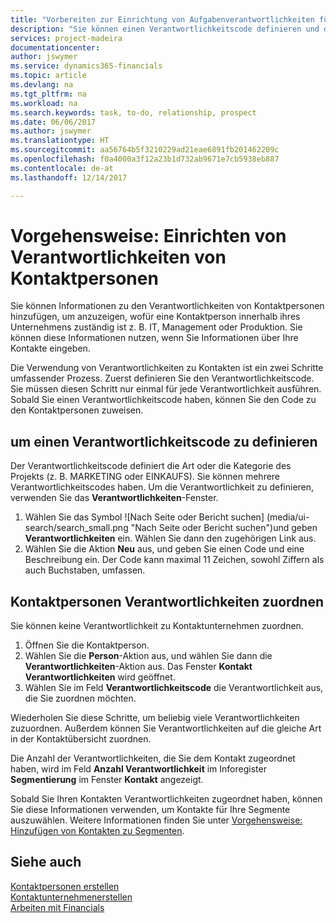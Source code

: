 ```yaml
---
title: "Vorbereiten zur Einrichtung von Aufgabenverantwortlichkeiten für Kontakte | Microsoft Docs"
description: "Sie können einen Verantwortlichkeitscode definieren und diesen einem Kontakt zuweisen, um den Aufgaben anzuzeigen, dass Ihr Kontakt bei dem Unternehmen, z IT, oder Produktion verantwortlich ist."
services: project-madeira
documentationcenter: 
author: jswymer
ms.service: dynamics365-financials
ms.topic: article
ms.devlang: na
ms.tgt_pltfrm: na
ms.workload: na
ms.search.keywords: task, to-do, relationship, prospect
ms.date: 06/06/2017
ms.author: jswymer
ms.translationtype: HT
ms.sourcegitcommit: aa56764b5f3210229ad21eae6891fb201462209c
ms.openlocfilehash: f0a4000a3f12a23b1d732ab9671e7cb5938eb887
ms.contentlocale: de-at
ms.lasthandoff: 12/14/2017

---
```

# <a name="how-to-set-up-job-responsibilities-for-contact-persons"></a>Vorgehensweise: Einrichten von Verantwortlichkeiten von Kontaktpersonen
Sie können Informationen zu den Verantwortlichkeiten von Kontaktpersonen hinzufügen, um anzuzeigen, wofür eine Kontaktperson innerhalb ihres Unternehmens zuständig ist z. B. IT, Management oder Produktion. Sie können diese Informationen nutzen, wenn Sie Informationen über Ihre Kontakte eingeben.

Die Verwendung von Verantwortlichkeiten zu Kontakten ist ein zwei Schritte umfassender Prozess. Zuerst definieren Sie den Verantwortlichkeitscode. Sie müssen diesen Schritt nur einmal für jede Verantwortlichkeit ausführen. Sobald Sie einen Verantwortlichkeitscode haben, können Sie den Code zu den Kontaktpersonen zuweisen.

## <a name="to-define-a-job-responsibility-code"></a>um einen Verantwortlichkeitscode zu definieren
Der Verantwortlichkeitscode definiert die Art oder die Kategorie des Projekts (z. B. MARKETING oder EINKAUFS). Sie können mehrere Verantwortlichkeitscodes haben. Um die Verantwortlichkeit zu definieren, verwenden Sie das **Verantwortlichkeiten**-Fenster.

1. Wählen Sie das Symbol ![Nach Seite oder Bericht suchen] (media/ui-search/search_small.png "Nach Seite oder Bericht suchen")und geben **Verantwortlichkeiten** ein. Wählen Sie dann den zugehörigen Link aus.
2. Wählen Sie die Aktion **Neu** aus, und geben Sie einen Code und eine Beschreibung ein. Der Code kann maximal 11 Zeichen, sowohl Ziffern als auch Buchstaben, umfassen.

## <a name="to-assign-job-responsibilities-to-a-contact-person"></a>Kontaktpersonen Verantwortlichkeiten zuordnen
Sie können keine Verantwortlichkeit zu Kontaktunternehmen zuordnen.

1. Öffnen Sie die Kontaktperson.
2. Wählen Sie die **Person**-Aktion aus, und wählen Sie dann die **Verantwortlichkeiten**-Aktion aus. Das Fenster **Kontakt Verantwortlichkeiten** wird geöffnet.
3. Wählen Sie im Feld **Verantwortlichkeitscode** die Verantwortlichkeit aus, die Sie zuordnen möchten.

Wiederholen Sie diese Schritte, um beliebig viele Verantwortlichkeiten zuzuordnen. Außerdem können Sie Verantwortlichkeiten auf die gleiche Art in der Kontaktübersicht zuordnen.

Die Anzahl der Verantwortlichkeiten, die Sie dem Kontakt zugeordnet haben, wird im Feld **Anzahl Verantwortlichkeit** im Inforegister **Segmentierung** im Fenster **Kontakt** angezeigt.

Sobald Sie Ihren Kontakten Verantwortlichkeiten zugeordnet haben, können Sie diese Informationen verwenden, um Kontakte für Ihre Segmente auszuwählen. Weitere Informationen finden Sie unter [Vorgehensweise: Hinzufügen von Kontakten zu Segmenten](marketing-add-contact-segment.md).

## <a name="see-also"></a>Siehe auch
[Kontaktpersonen erstellen](marketing-create-contact-persons.md)  
[Kontaktunternehmenerstellen](marketing-create-contact-companies.md)  
[Arbeiten mit Financials](ui-work-product.md)

